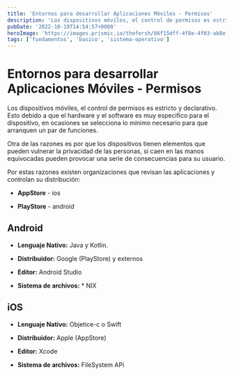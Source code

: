 ```yaml
---
title: 'Entornos para desarrollar Aplicaciones Móviles - Permisos'
description: 'Los dispositivos móviles, el control de permisos es estricto y declarativo.'
pubDate: '2022-10-19T14:54:57+0000'
heroImage: 'https://images.prismic.io/thefersh/86f15dff-4f8e-4f03-ab8e-5b0a339f114f_Protadas+blog+%281%29.png?auto=compress,format'
tags: ['fundamentos', 'basico', 'sistema-operativo']
---
```

# Entornos para desarrollar Aplicaciones Móviles - Permisos
    
Los dispositivos móviles, el control de permisos es estricto y declarativo.
Esto debido a que el hardware y el software es muy especifico para el dispositivo, en ocasiones se selecciona lo mínimo necesario para que arranquen un par de funciones.

Otra de las razones es por que los dispositivos tienen elementos que pueden vulnerar la privacidad de las personas, si caen en las manos equivocadas pueden provocar una serie de consecuencias para su usuario.

Por estas razones existen organizaciones que revisan las aplicaciones y controlan su distribución:

- **AppStore** - ios

- **PlayStore** - android

## Android

- **Lenguaje Nativo:** Java y Kotlin.

- **Distribuidor:** Google (PlayStore) y externos

- **Editor:** Android Studio

- **Sistema de archivos:** * NIX

## iOS

- **Lenguaje Nativo:** Objetice-c o Swift

- **Distribuidor:** Apple (AppStore)

- **Editor:** Xcode

- **Sistema de archivos:** FileSystem APi            